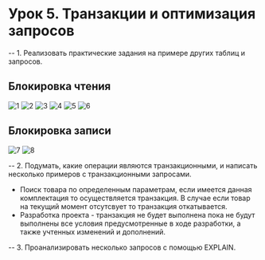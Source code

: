 # Урок 5. Транзакции и оптимизация запросов

-- 1. Реализовать практические задания на примере других таблиц и запросов.

## Блокировка чтения
![1](https://user-images.githubusercontent.com/67762168/102718400-f6827700-42f8-11eb-8529-c751bd5ef7a6.png)
![2](https://user-images.githubusercontent.com/67762168/102718420-13b74580-42f9-11eb-953c-fe9bb4126877.png)
![3](https://user-images.githubusercontent.com/67762168/102718425-1a45bd00-42f9-11eb-9a39-6c51217f243f.png)
![4](https://user-images.githubusercontent.com/67762168/102718432-20d43480-42f9-11eb-8455-d592b33b7750.png)
![5](https://user-images.githubusercontent.com/67762168/102718435-25005200-42f9-11eb-9c4e-6b072cd720eb.png)
![6](https://user-images.githubusercontent.com/67762168/102718436-292c6f80-42f9-11eb-95ac-6b4d9056b23a.png)
## Блокировка записи
![7](https://user-images.githubusercontent.com/67762168/102718447-35183180-42f9-11eb-91b3-dfc0e85104d1.png)
![8](https://user-images.githubusercontent.com/67762168/102718460-4103f380-42f9-11eb-82ec-8f43de30410b.png)

-- 2. Подумать, какие операции являются транзакционными, и написать несколько примеров с транзакционными запросами.
- Поиск товара по определенным параметрам, если имеется данная комплектация то осуществляется транзакция. В случае если товар на текущий момент отсутсвует то транзакция откатывается.
- Разработка проекта - транзакция не будет выполнена пока не будут выполнены все условия предусмотренные в ходе разработки, а также учтенных изменений и дополнений.

-- 3. Проанализировать несколько запросов с помощью EXPLAIN.
